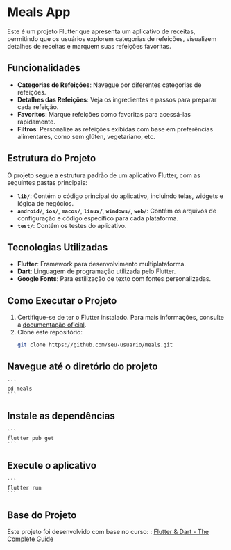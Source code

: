 # Meals App

Este é um projeto Flutter que apresenta um aplicativo de receitas, permitindo que os usuários explorem categorias de refeições, visualizem detalhes de receitas e marquem suas refeições favoritas.

## Funcionalidades

- **Categorias de Refeições**: Navegue por diferentes categorias de refeições.
- **Detalhes das Refeições**: Veja os ingredientes e passos para preparar cada refeição.
- **Favoritos**: Marque refeições como favoritas para acessá-las rapidamente.
- **Filtros**: Personalize as refeições exibidas com base em preferências alimentares, como sem glúten, vegetariano, etc.

## Estrutura do Projeto

O projeto segue a estrutura padrão de um aplicativo Flutter, com as seguintes pastas principais:

- **`lib/`**: Contém o código principal do aplicativo, incluindo telas, widgets e lógica de negócios.
- **`android/`**, **`ios/`**, **`macos/`**, **`linux/`**, **`windows/`**, **`web/`**: Contêm os arquivos de configuração e código específico para cada plataforma.
- **`test/`**: Contém os testes do aplicativo.

## Tecnologias Utilizadas

- **Flutter**: Framework para desenvolvimento multiplataforma.
- **Dart**: Linguagem de programação utilizada pelo Flutter.
- **Google Fonts**: Para estilização de texto com fontes personalizadas.

## Como Executar o Projeto

1. Certifique-se de ter o Flutter instalado. Para mais informações, consulte a [documentação oficial](https://flutter.dev/docs/get-started/install).
2. Clone este repositório:
   ```bash
   git clone https://github.com/seu-usuario/meals.git

## Navegue até o diretório do projeto
    ```
    cd meals
    ```

## Instale as dependências
    ```
    flutter pub get
    ```

## Execute o aplicativo
    ```
    flutter run
    ```

## Base do Projeto
Este projeto foi desenvolvido com base no curso: : [Flutter & Dart - The Complete Guide](https://www.udemy.com/course/learn-flutter-dart-to-build-ios-android-apps)